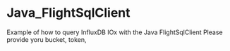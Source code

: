 # Java_FlightSqlClient
Example of how to query InfluxDB IOx with the Java FlightSqlClient
Please provide yoru bucket, token, 